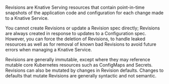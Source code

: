 <!-- Snippet used in the following topics:
- versioned/serving/revisions/README.md
-->
Revisions are Knative Serving resources that contain point-in-time snapshots of the application code and configuration for each change made to a Knative Service.

You cannot create Revisions or update a Revision spec directly; Revisions are always created in response to updates to a Configuration spec. However, you can force the deletion of Revisions, to handle leaked resources as well as for removal of known bad Revisions to avoid future errors when managing a Knative Service.

Revisions are generally immutable, except where they may reference mutable core Kubernetes resources such as ConfigMaps and Secrets. Revisions can also be mutated by changes in Revision defaults. Changes to defaults that mutate Revisions are generally syntactic and not semantic.
